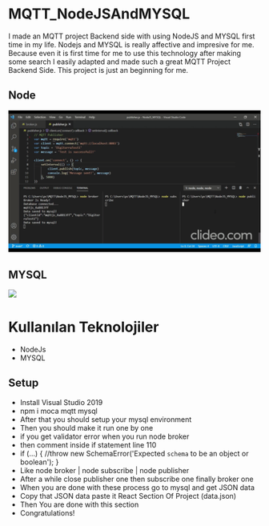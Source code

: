# MQTT_NodeJSAndMYSQL
I made an MQTT project Backend side with using NodeJS and MYSQL first time in my life. Nodejs and MYSQL is really affective and impresive for me. Because even it is first time for me to use this technology after making some search I easily adapted and made such a great MQTT Project Backend Side. This project is just an beginning for me. 

## Node

<img src="GifFiles/nodejs.gif">

## MYSQL

<img src="GifFiles/mysql.gif">


# Kullanılan Teknolojiler

- NodeJs
- MYSQL

## Setup

- Install Visual Studio 2019
- npm i moca mqtt mysql
- After that you should setup your mysql environment
- Then you should make it run one by one
- if you get validator error when you run node broker
- then comment inside if statement line 110
- if (...) {
    //throw new SchemaError('Expected `schema` to be an object or boolean');
  }
- Like node broker | node subscribe | node publisher
- After a while close publisher one then subscribe one finally broker one
- When you are done with these process go to mysql and get JSON data
- Copy that JSON data paste it React Section Of Project (data.json)
- Then You are done with this section
- Congratulations!
